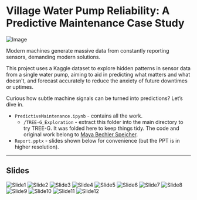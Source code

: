 # Village Water Pump Reliability: A Predictive Maintenance Case Study

![Image](PostImages/Modern_Problems_Require_Modern_Solutions.jpg)

Modern machines generate massive data from constantly reporting sensors, demanding modern solutions.

This project uses a Kaggle dataset to explore hidden patterns in sensor data from a single water pump, aiming to aid in predicting what matters and what doesn't, and forecast accurately to reduce the anxiety of future downtimes or uptimes.

Curious how subtle machine signals can be turned into predictions? Let’s dive in.
- `PredictiveMaintenance.ipynb` - contains all the work.
  - `/TREE-G_Exploration` - extract this folder into the main directory to try TREE-G. It was folded here to keep things tidy. The code and original work belong to [Maya Bechler Speicher](https://github.com/mayabechlerspeicher/TREE-G).
- `Report.pptx` - slides shown below for convenience (but the PPT is in higher resolution).

----

## Slides

![Slide1](PostImages/1.png)
![Slide2](PostImages/2.png)
![Slide3](PostImages/3.png)
![Slide4](PostImages/4.png)
![Slide5](PostImages/5.png)
![Slide6](PostImages/6.png)
![Slide7](PostImages/7.png)
![Slide8](PostImages/8.png)
![Slide9](PostImages/9.png)
![Slide10](PostImages/10.png)
![Slide11](PostImages/11.png)
![Slide12](PostImages/12.png)
